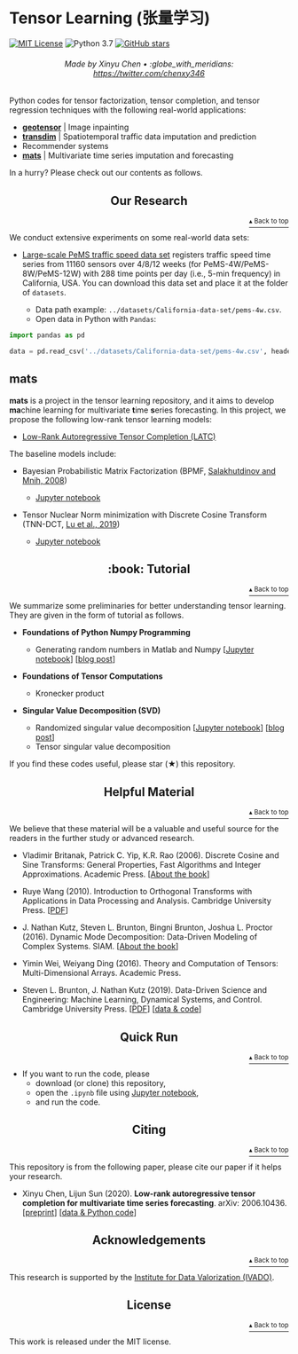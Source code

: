 # Tensor Learning (张量学习)

[![MIT License](https://img.shields.io/badge/license-MIT-green.svg)](https://opensource.org/licenses/MIT)
![Python 3.7](https://img.shields.io/badge/Python-3.7-blue.svg)
[![GitHub stars](https://img.shields.io/github/stars/xinychen/tensor-learning.svg?logo=github&label=Stars&logoColor=white)](https://github.com/xinychen/tensor-learning)

<h6 align="center">Made by Xinyu Chen • :globe_with_meridians: <a href="https://twitter.com/chenxy346">https://twitter.com/chenxy346</a></h6>

Python codes for tensor factorization, tensor completion, and tensor regression techniques with the following real-world applications:

- [**geotensor**](https://github.com/xinychen/geotensor) | Image inpainting
- [**transdim**](https://github.com/xinychen/transdim) | Spatiotemporal traffic data imputation and prediction
- Recommender systems
- [**mats**](https://github.com/xinychen/tensor-learning/tree/master/mats) | Multivariate time series imputation and forecasting

In a hurry? Please check out our contents as follows.


<h2 align="center">Our Research</h2>
<p align="right"><a href="#tensor-learning-张量学习"><sup>▴ Back to top</sup></a></p>

We conduct extensive experiments on some real-world data sets:

  - [Large-scale PeMS traffic speed data set](https://doi.org/10.5281/zenodo.3939792) registers traffic speed time series from 11160 sensors over 4/8/12 weeks (for PeMS-4W/PeMS-8W/PeMS-12W) with 288 time points per day (i.e., 5-min frequency) in California, USA. You can download this data set and place it at the folder of `datasets`.
  
    - Data path example: `../datasets/California-data-set/pems-4w.csv`.
    - Open data in Python with `Pandas`:

```python
import pandas as pd

data = pd.read_csv('../datasets/California-data-set/pems-4w.csv', header = None)
```

## mats

**mats** is a project in the tensor learning repository, and it aims to develop **ma**chine learning for multivariate **t**ime **s**eries forecasting. In this project, we propose the following low-rank tensor learning models:

- [Low-Rank Autoregressive Tensor Completion (LATC)](https://nbviewer.jupyter.org/github/xinychen/tensor-learning/blob/master/mats/LATC-3min-intro.ipynb)

The baseline models include:

- Bayesian Probabilistic Matrix Factorization (BPMF, [Salakhutdinov and Mnih, 2008](https://www.cs.toronto.edu/~amnih/papers/bpmf.pdf)) 
  - [Jupyter notebook](https://nbviewer.jupyter.org/github/xinychen/tensor-learning/blob/master/mats/BPMF-imputer.ipynb)
  
- Tensor Nuclear Norm minimization with Discrete Cosine Transform (TNN-DCT, [Lu et al., 2019](https://openaccess.thecvf.com/content_CVPR_2019/papers/Lu_Low-Rank_Tensor_Completion_With_a_New_Tensor_Nuclear_Norm_Induced_CVPR_2019_paper.pdf))
  - [Jupyter notebook](xx)


<h2 align="center">:book: Tutorial</h2>
<p align="right"><a href="#tensor-learning-张量学习"><sup>▴ Back to top</sup></a></p>

We summarize some preliminaries for better understanding tensor learning. They are given in the form of tutorial as follows.

- **Foundations of Python Numpy Programming**

  - Generating random numbers in Matlab and Numpy [[Jupyter notebook](https://nbviewer.jupyter.org/github/xinychen/tensor-learning/blob/master/tutorial/random_matlab_numpy.ipynb)] [[blog post](xx)]

- **Foundations of Tensor Computations**

  - Kronecker product

- **Singular Value Decomposition (SVD)**

  - Randomized singular value decomposition [[Jupyter notebook](https://nbviewer.jupyter.org/github/xinychen/tensor-learning/blob/master/tutorial/randomized_svd.ipynb)] [[blog post](https://t.co/fkgMQTsz6G?amp=1)]
  - Tensor singular value decomposition

If you find these codes useful, please star (★) this repository.

<h2 align="center">Helpful Material</h2>
<p align="right"><a href="#tensor-learning-张量学习"><sup>▴ Back to top</sup></a></p>

We believe that these material will be a valuable and useful source for the readers in the further study or advanced research.

- Vladimir Britanak, Patrick C. Yip, K.R. Rao (2006). Discrete Cosine and Sine Transforms: General Properties, Fast Algorithms and Integer Approximations. Academic Press. [[About the book](https://www.sciencedirect.com/book/9780123736246/discrete-cosine-and-sine-transforms)]

- Ruye Wang (2010). Introduction to Orthogonal Transforms with Applications in Data Processing and Analysis. Cambridge University Press. [[PDF](http://fourier.eng.hmc.edu/book/lectures/mybook.pdf)]

- J. Nathan Kutz, Steven L. Brunton, Bingni Brunton, Joshua L. Proctor (2016). Dynamic Mode Decomposition: Data-Driven Modeling of Complex Systems. SIAM. [[About the book](http://www.dmdbook.com/)]

- Yimin Wei, Weiyang Ding (2016). Theory and Computation of Tensors: Multi-Dimensional Arrays. Academic Press.

- Steven L. Brunton, J. Nathan Kutz (2019). Data-Driven Science and Engineering: Machine Learning, Dynamical Systems, and Control. Cambridge University Press. [[PDF](http://databookuw.com/databook.pdf)] [[data & code](http://databookuw.com/)]

<h2 align="center">Quick Run</h2>
<p align="right"><a href="#tensor-learning-张量学习"><sup>▴ Back to top</sup></a></p>

- If you want to run the code, please
  - download (or clone) this repository,
  - open the `.ipynb` file using [Jupyter notebook](https://jupyter.org/install.html),
  - and run the code.

<h2 align="center">Citing</h2>
<p align="right"><a href="#tensor-learning-张量学习"><sup>▴ Back to top</sup></a></p>

This repository is from the following paper, please cite our paper if it helps your research.

- Xinyu Chen, Lijun Sun (2020). **Low-rank autoregressive tensor completion for multivariate time series forecasting**. arXiv: 2006.10436. [[preprint](https://arxiv.org/abs/2006.10436)] [[data & Python code](https://github.com/xinychen/tensor-learning)]


<h2 align="center">Acknowledgements</h2>
<p align="right"><a href="#tensor-learning-张量学习"><sup>▴ Back to top</sup></a></p>

This research is supported by the [Institute for Data Valorization (IVADO)](https://ivado.ca/en/ivado-scholarships/excellence-scholarships-phd/).

<h2 align="center">License</h2>
<p align="right"><a href="#tensor-learning-张量学习"><sup>▴ Back to top</sup></a></p>

This work is released under the MIT license.
